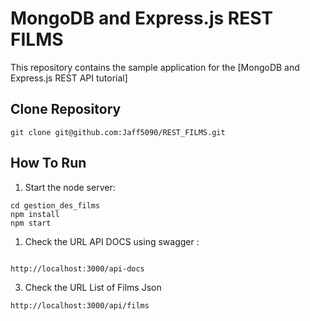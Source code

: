 # MongoDB and Express.js REST FILMS

This repository contains the sample application for the [MongoDB and Express.js REST API tutorial]


## Clone Repository

```
git clone git@github.com:Jaff5090/REST_FILMS.git

```

## How To Run


1. Start the node server:
```
cd gestion_des_films
npm install
npm start
```

1. Check the URL API DOCS using swagger  :
```

http://localhost:3000/api-docs

```

3. Check the URL List of Films Json 
```
http://localhost:3000/api/films

```
